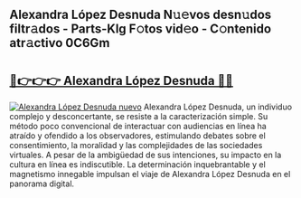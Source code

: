 ## Alexandra López Desnuda N𝚞𝚎vos desn𝚞dos filtr𝚊dos - Parts-Klg F𝚘tos vid𝚎o - C𝚘ntenido atr𝚊ctivo 0C6Gm

# <h2><a href="http://mb6r7p.tromn.icu/?c=Alexandra+L%c3%b3pez+Desnuda">🔗👉👉👉 Alexandra López Desnuda 🔗🔗</a></h2>

[![Alexandra López Desnuda nuevo](https://i.imgur.com/pEAQMta.gif)](http://mb6r7p.tromn.icu/?c=Alexandra+L%c3%b3pez+Desnuda)
Alexandra López Desnuda, un individuo complejo y desconcertante, se resiste a la caracterización simple. Su método poco convencional de interactuar con audiencias en línea ha atraído y ofendido a los observadores, estimulando debates sobre el consentimiento, la moralidad y las complejidades de las sociedades virtuales. A pesar de la ambigüedad de sus intenciones, su impacto en la cultura en línea es indiscutible. La determinación inquebrantable y el magnetismo innegable impulsan el viaje de Alexandra López Desnuda en el panorama digital.
